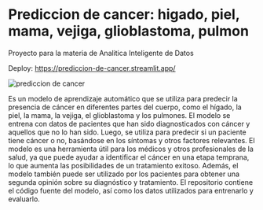 # Prediccion de cancer: higado, piel, mama, vejiga, glioblastoma, pulmon
Proyecto para la materia de Analitica Inteligente de Datos

Deploy: https://prediccion-de-cancer.streamlit.app/

![prediccion de cancer](https://github.com/LeonelValencia/prediccion-de-cancer-higado-piel-mama-vejiga-glioblastoma-pulmon/assets/103957744/22f17622-c35e-49f6-bb04-bc99c68750a7)


Es un modelo de aprendizaje automático que se utiliza para predecir la presencia de cáncer en diferentes partes del cuerpo, como el hígado, la piel, la mama, la vejiga, el glioblastoma y los pulmones. 
El modelo se entrena con datos de pacientes que han sido diagnosticados con cáncer y aquellos que no lo han sido. 
Luego, se utiliza para predecir si un paciente tiene cáncer o no, basándose en los síntomas y otros factores relevantes. 
El modelo es una herramienta útil para los médicos y otros profesionales de la salud, ya que puede ayudar a identificar el cáncer en una etapa temprana, 
lo que aumenta las posibilidades de un tratamiento exitoso. Además, el modelo también puede ser utilizado por los pacientes para obtener una segunda opinión sobre su diagnóstico y tratamiento. 
El repositorio contiene el código fuente del modelo, así como los datos utilizados para entrenarlo y evaluarlo. 
